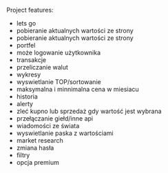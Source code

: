 Project features:
- lets go
- pobieranie aktualnych wartości ze strony
- pobieranie aktualnych wartości ze strony
- portfel
- może logowanie użytkownika
- transakcje
- przeliczanie walut
-  wykresy
- wyswietlanie TOP/sortowanie
- maksymalna i minnimalna cena w miesiacu
- historia
- alerty
- zleć kupno lub sprzedaż gdy wartość jest wybrana
- przełączanie giełd/inne api
- wiadomości ze świata  
- wyswietlanie paska z wartościami
- market research
- zmiana hasła
- filtry
- opcja premium


